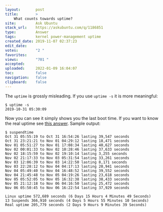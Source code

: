 ```yaml
---
layout:       post
title:        >
    What counts towards uptime?
site:         Ask Ubuntu
stack_url:    https://askubuntu.com/q/1186851
type:         Answer
tags:         kernel power-management uptime
created_date: 2019-11-07 02:37:23
edit_date:    
votes:        "2 "
favorites:    
views:        "701 "
accepted:     
uploaded:     2022-01-09 16:04:07
toc:          false
navigation:   false
clipboard:    false
---
```


The `uptime` is grossly misleading. If you use `uptime -s` it is more meaningful:

<!-- Language-all: lang-bash -->

``` 
$ uptime -s
2019-10-31 05:30:09

```

Now you can see it simply shows you the last boot time. If you want to know the real uptime see [this answer][1]. Sample output:

``` 
$ suspendtime
Oct 31 05:55:19 to Oct 31 16:54:26 lasting 39,547 seconds
Oct 31 23:21:21 to Nov 01 04:29:12 lasting 18,471 seconds
Nov 01 05:51:27 to Nov 01 17:08:34 lasting 40,627 seconds
Nov 02 00:01:33 to Nov 02 10:28:46 lasting 37,633 seconds
Nov 02 18:15:59 to Nov 02 19:10:14 lasting 3,255 seconds
Nov 02 21:17:33 to Nov 03 05:31:54 lasting 33,261 seconds
Nov 03 12:06:39 to Nov 03 14:22:50 lasting 8,171 seconds
Nov 03 22:28:12 to Nov 04 04:17:13 lasting 20,941 seconds
Nov 04 05:49:40 to Nov 04 16:48:52 lasting 39,552 seconds
Nov 04 21:45:48 to Nov 05 04:19:26 lasting 23,618 seconds
Nov 05 05:52:05 to Nov 05 16:32:38 lasting 38,433 seconds
Nov 05 21:12:18 to Nov 06 04:16:50 lasting 25,472 seconds
Nov 06 05:50:45 to Nov 06 16:22:54 lasting 37,929 seconds

Linux uptime 572,689 seconds (6 Days 15 Hours 4 Minutes 49 Seconds)
13 Suspends 366,910 seconds (4 Days 5 Hours 55 Minutes 10 Seconds)
Real uptime 205,779 seconds (2 Days 9 Hours 9 Minutes 39 Seconds)

```


  [1]: https://askubuntu.com/a/1186845/307523
